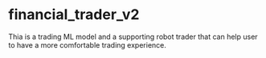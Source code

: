 # financial_trader_v2
Thia is a trading ML model and a supporting robot trader that can help user to have a more comfortable trading experience.
